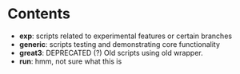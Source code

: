 Contents
========


- **exp**: scripts related to experimental features or certain branches
- **generic**: scripts testing and demonstrating core functionality
- **great3**: DEPRECATED (?) Old scripts using old wrapper.
- **run**: hmm, not sure what this is




